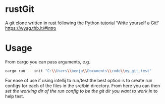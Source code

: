 # rustGit
A git clone written in rust following the Python tutorial 'Write yourself a Git!' https://wyag.thb.lt/#intro 

# Usage
From cargo you can pass arguments, e.g.
```bash
cargo run -- init "C:\\Users\\benja\\Documents\\code\\my_git_test"
```

For ease of use if using intellij to run/test the best option is to create run configs for each of the files in the src/bin directory.
From here you can then *set the working dir of the run config to be the git dir you want to work in* to help test.